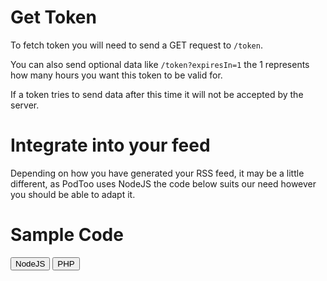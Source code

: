 # Get Token

To fetch token you will need to send a GET request to `/token`.

You can also send optional data like `/token?expiresIn=1` the 1 represents how many hours you want this token to be valid for.

If a token tries to send data after this time it will not be accepted by the server.

# Integrate into your feed

Depending on how you have generated your RSS feed, it may be a little different, as PodToo uses NodeJS the code below suits our need however you should be able to adapt it.

# Sample Code

<div>
  <button onclick="showCode('nodejs')">NodeJS</button>
  <button onclick="showCode('php')">PHP</button>
</div>

<div id="nodejs" class="code-sample" style="display: none;">
<ol>
<li>Add to .env the following
<div class="codeCSS">
  <pre><code class="language-javascript">
  // In Your .env file add PERFORMANCE_SECRET_KEY=(same value as your podcast-performance server)
  </code></pre>
</div>
</li>

<li> Add the following to your feed RSS generator
<div class="codeCSS">
<pre><code class="language-javascript">
    const axios = require('axios');
    const jwt = require('jsonwebtoken');

    // HTTPS recommended but http is ok you can remove port if you use a NGINX proxy.
    const tokenResponse = await axios.get('http://SERVER DOMAIN OR IP ADDRESS:7000/token');

    const tokenResponse = await axios.get('http://SERVER DOMAIN OR IP ADDRESS:7000/token'); // Update the URL as necessary
      const token = tokenResponse.data.token;

      // Verify the token
      const secretKey = process.env.PERFORMANCE_SECRET_KEY;
      if (!secretKey) {
        return res.status(500).json({ error: 'Secret key not configured. Please add PERFORMANCE_SECRET_KEY to your .env' });
      }

      let decodedToken;
      try {
        decodedToken = jwt.verify(token, secretKey);
        console.log('Decoded Token:', decodedToken); // For debugging purposes
      } catch (error) {
        console.error('Error verifying token:', error);
        return res.status(401).json({ error: 'Invalid token' });
      }

      // Extract s and d from the decoded token
      const { s, d, exp } = decodedToken;

    // Add this to your FEED Code
    `<podcast:performance url="https://SERVER DOMAIN OR IP ADDRESS/episodeperformance/${s}" tokenExpires="${exp}" duration="${d}"></podcast:performance>`;

    // Add this allows communication for polls, ratings and more
    `<podcast:events url="https://SERVER DOMAIN OR IP ADDRESS/inbox"></podcast:events>`;
      
  </code></pre></div>
  </li>
  <li>And you're done</li>
</div>

<div id="php" class="code-sample" style="display: none;">
<ol>
<li>Add to .env the following
<div class="codeCSS">
  <pre><code class="language-php">
  // In Your .env file add PERFORMANCE_SECRET_KEY=(same value as your podcast-performance server)
  </code></pre>
  </div>
</li>
<li> Add the following to your feed RSS generator
<div class="codeCSS">
<pre><code class="language-php">
    &lt;?php
require 'vendor/autoload.php';
use Firebase\JWT\JWT;
use GuzzleHttp\Client;

$dotenv = Dotenv\Dotenv::createImmutable(__DIR__);
$dotenv->load();

$secretKey = getenv('PERFORMANCE_SECRET_KEY');
if (!$secretKey) {
    http_response_code(500);
    echo json_encode(['error' => 'Secret key not configured. Please add PERFORMANCE_SECRET_KEY to your .env']);
    exit;
}

$client = new Client();

try {
    // HTTPS recommended but http is ok you can remove port if you use a NGINX proxy.
    $response = $client->request('GET', 'http://SERVER_DOMAIN_OR_IP_ADDRESS:7000/token');
    $responseBody = $response->getBody()->getContents();
    $tokenData = json_decode($responseBody, true);
    $token = $tokenData['token'];
} catch (Exception $e) {
    echo 'Error fetching token: ',  $e->getMessage(), "\n";
    exit;
}

try {
    $decodedToken = JWT::decode($token, $secretKey, ['HS256']);
    $decodedArray = (array) $decodedToken;
    error_log('Decoded Token: ' . print_r($decodedArray, true)); // For debugging purposes
} catch (Exception $e) {
    error_log('Error verifying token: ' . $e->getMessage());
    http_response_code(401);
    echo json_encode(['error' => 'Invalid token']);
    exit;
}

$s = $decodedArray['s'];
$d = $decodedArray['d'];
$exp = $decodedArray['exp'];

// Add the following to your FEED Code
$performanceTag = "<podcast:performance url=\"https://SERVER_DOMAIN_OR_IP_ADDRESS/episodeperformance/{$s}\" tokenExpires=\"{$exp}\" duration=\"{$d}\"></podcast:performance>";
// Add this to your FEED Code
$eventsTag = "<podcast:events url=\"https://SERVER_DOMAIN_OR_IP_ADDRESS/indbox\"></podcast:events>";

// Assuming you have a way to insert this into your feed
// echo or save $performanceTag to your RSS feed generator
echo $performanceTag;
echo $eventsTag;
?>
  </code></pre>
  </div>
  </li>
  <li>And you're done</li>
</div>

 
<script>
  function showCode(language) {
    document.querySelectorAll('.code-sample').forEach(div => {
      div.style.display = 'none';
    });
    document.getElementById(language).style.display = 'block';
  }

  // Show NodeJS code by default
  document.addEventListener('DOMContentLoaded', function() {
    showCode('nodejs');
  });
</script>
